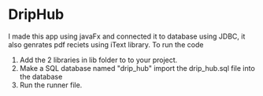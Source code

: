 # DripHub
I made this app using javaFx and connected it to database using JDBC, it also genrates pdf reciets using iText library.
To run the code
1) Add the 2 libraries in lib folder to to your project.
2) Make a SQL database named "drip_hub" import the drip_hub.sql file into the database
3) Run the runner file.
